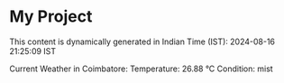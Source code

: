 # My Project

This content is dynamically generated in Indian Time (IST): 2024-08-16 21:25:09 IST


Current Weather in Coimbatore:
Temperature: 26.88 °C
Condition: mist
